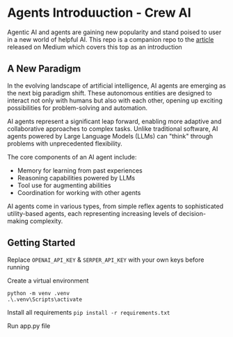 # Agents Introduuction - Crew AI
Agentic AI and agents are gaining new popularity and stand poised to user in a new world of helpful AI. This repo is a companion repo to the [article](https://medium.com/@markmikeobrien/the-rise-of-ai-agents-anatomy-types-and-practical-applications-d9a9e5f2e23b) released on Medium which covers this top as an introduction

## A New Paradigm
In the evolving landscape of artificial intelligence, AI agents are emerging as the next big paradigm shift. These autonomous entities are designed to interact not only with humans but also with each other, opening up exciting possibilities for problem-solving and automation.

AI agents represent a significant leap forward, enabling more adaptive and collaborative approaches to complex tasks. Unlike traditional software, AI agents powered by Large Language Models (LLMs) can "think" through problems with unprecedented flexibility.

The core components of an AI agent include:
* Memory for learning from past experiences
* Reasoning capabilities powered by LLMs
* Tool use for augmenting abilities
* Coordination for working with other agents

AI agents come in various types, from simple reflex agents to sophisticated utility-based agents, each representing increasing levels of decision-making complexity.

## Getting Started
Replace `OPENAI_API_KEY` & `SERPER_API_KEY` with your own keys before running

Create a virtual environment
```
python -m venv .venv
.\.venv\Scripts\activate
```

Install all requirements 
`pip install -r requirements.txt`

Run app.py file